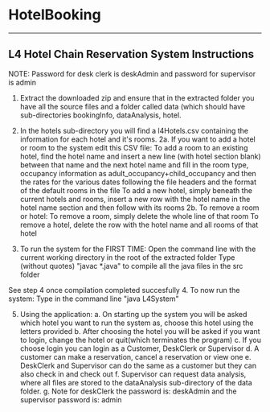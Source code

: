 # HotelBooking
----------------------------------------------------------
L4 Hotel Chain Reservation System Instructions
----------------------------------------------------------

NOTE: Password for desk clerk is deskAdmin and password for supervisor is admin

1. Extract the downloaded zip and ensure that in the extracted folder you have all the source files and a folder called data (which should have sub-directories bookingInfo, dataAnalysis, hotel. 
2. In the hotels sub-directory you will find a l4Hotels.csv containing the information for each hotel and it's rooms.
  2a. If you want to add a hotel or room to the system edit this CSV file:
    To add a room to an existing hotel, find the hotel name and insert a new line (with hotel section blank) between that name and the next hotel name and fill in the room type, occupancy information as adult_occupancy+child_occupancy and then the rates for the various dates following the file headers and the format of the default rooms in the file
    To add a new hotel, simply beneath the current hotels and rooms, insert a new row with the hotel name in the hotel name section and then follow with its rooms
   2b. To remove a room or hotel:
          To remove a room, simply delete the whole line of that room
          To remove a hotel, delete the row with the hotel name and all rooms of that hotel
          
3. To run the system for the FIRST TIME:
  Open the command line with the current working directory in the root of the extracted folder 
  Type (without quotes) "javac *.java" to compile all the java files in the src folder
  
  See step 4 once compilation completed succesfully
4. To now run the system:
  Type in the command line "java L4System"
  
5. Using the application:
   a. On starting up the system you will be asked which hotel you want to run the system as, choose this hotel using the letters provided
   b. After choosing the hotel you will be asked if you want to login, change the hotel or quit(which terminates the program)
   c. If you choose login you can login as a Customer, DeskClerk or Supervisor
   d. A customer can make a reservation, cancel a reservation or view one
   e. DeskClerk and Supervisor can do the same as a customer but they can also check in and check out
   f. Supervisor can request data analysis, where all files are stored to the dataAnalysis sub-directory of the data folder.
   g. Note for deskClerk the password is: deskAdmin and the supervisor password is: admin
